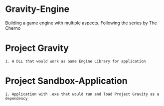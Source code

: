 # Gravity-Engine
Building a game engine with multiple aspects. Following the series by The Cherno

# Project Gravity
    1. A DLL that would work as Game Engine Library for application

# Project Sandbox-Application
    1. Application with .exe that would run and load Project Gravity as a dependency
